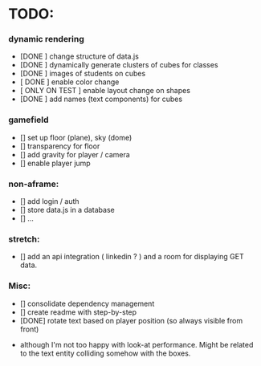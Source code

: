 # TODO:

### dynamic rendering
- [DONE ] change structure of data.js
- [DONE ] dynamically generate clusters of cubes for classes
- [DONE ] images of students on cubes
- [ DONE ] enable color change
- [ ONLY ON TEST ] enable layout change on shapes
- [DONE ] add names (text components) for cubes

### gamefield
- [] set up floor (plane), sky (dome)
- [] transparency for floor
- [] add gravity for player / camera
- [] enable player jump

### non-aframe:
- [] add login / auth
- [] store data.js in a database
- [] ...

### stretch:
- [] add an api integration ( linkedin ? ) and a room for displaying GET data.

### Misc:
- [] consolidate dependency management
- [] create readme with step-by-step
- [DONE] rotate text based on player position (so always visible from front)
* although I'm not too happy with look-at performance. Might be related to the text entity colliding somehow with the boxes. 
